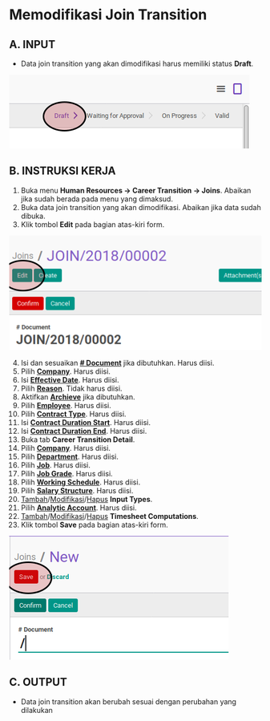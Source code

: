 # Memodifikasi Join Transition

## A. INPUT

* Data join transition yang akan dimodifikasi harus memiliki status **Draft**.

![](../../img/join-transition/status-draft.png)

## B. INSTRUKSI KERJA

1. Buka menu **Human Resources -> Career Transition -> Joins**. Abaikan jika sudah berada pada menu yang dimaksud.
2. Buka data join transition yang akan dimodifikasi. Abaikan jika data sudah dibuka.
3. Klik tombol **Edit** pada bagian atas-kiri form.

![](../../img/join-transition/tombol-edit.png)

4. Isi dan sesuaikan **[# Document](./penjelasan.md#field-document)** jika dibutuhkan. Harus diisi.
5. Pilih **[Company](./penjelasan.md#field-company)**. Harus diisi.
6. Isi **[Effective Date](./penjelasan.md#field-effective-date)**. Harus diisi.
7. Pilih **[Reason](./penjelasan.md#field-reason)**. Tidak harus diisi.
8. Aktifkan **[Archieve](./penjelasan.md#field-archieve)** jika dibutuhkan.
9. Pilih **[Employee](./penjelasan.md#field-employee)**. Harus diisi.
10. Pilih **[Contract Type](./penjelasan.md#field-contract-type)**. Harus diisi.
11. Isi **[Contract Duration Start](./penjelasan.md#field-contract-duration)**. Harus diisi.
12. Isi **[Contract Duration End](./penjelasan.md#field-document)**. Harus diisi.
13. Buka tab **Career Transition Detail**.
14. Pilih **[Company](./penjelasan.md#field-transisi-company)**. Harus diisi.
15. Pilih **[Department](./penjelasan.md#field-transisi-departement)**. Harus diisi.
16. Pilih **[Job](./penjelasan.md#field-transisi-job)**. Harus diisi.
17. Pilih **[Job Grade](./penjelasan.md#field-transisi-job-grade)**. Harus diisi.
18. Pilih **[Working Schedule](./penjelasan.md#field-transisi-working-schedule)**. Harus diisi.
19. Pilih **[Salary Structure](./penjelasan.md#field-transisi-salary-structure)**. Harus diisi.
20. <a name="l19">[Tambah](./menambahkan-payslip-input.md)/[Modifikasi](./modifikasi-payslip-input.md)/[Hapus](./menghapus-payslip-input.md)</a> **Input Types**.
21. Pilih **[Analytic Account](./penjelasan.md#field-transisi-analytic-account)**. Harus diisi.
22. <a name="l21">[Tambah](./menambahkan-timesheet-computation.md)/[Modifikasi](./modifikasi-timesheet-computation.md)/[Hapus](./menghapus-timesheet-computation.md)</a> **Timesheet Computations**.
23. Klik tombol **Save** pada bagian atas-kiri form.

![](../../img/join-transition/tombol-simpan.png)

## C. OUTPUT

* Data join transition akan berubah sesuai dengan perubahan yang dilakukan

